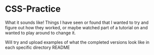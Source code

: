 # CSS-Practice

What it sounds like! Things I have seen or found that I wanted to try and figure out how they worked, or maybe watched part of a tutorial on and wanted to play around to change it.

Will try and upload examples of what the completed versions look like in each specific directory README
